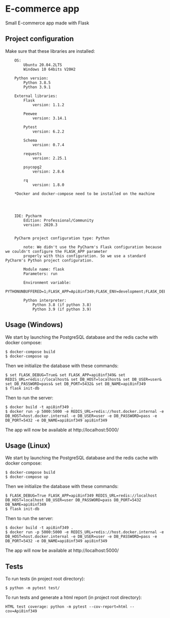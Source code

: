 # E-commerce app

Small E-commerce app made with Flask

## Project configuration
Make sure that these libraries are installed:
```
    OS:
        Ubuntu 20.04.2LTS
        Windows 10 64bits V20H2

    Python version:
        Python 3.8.5
        Python 3.9.1

    External libraries:
        Flask
            version: 1.1.2

        Peewee
            version: 3.14.1

        Pytest
            version: 6.2.2

        Schema
            version: 0.7.4
            
        requests
            version: 2.25.1
            
        psycopg2
            version: 2.8.6
            
        rq
            version: 1.8.0
    
    *Docker and docker-compose need to be installed on the machine




    IDE: Pycharm
        Edition: Professional/Community
        version: 2020.3


    PyCharm project configuration type: Python

        note: We didn't use the PyCharm's Flask configuration because we couldn't configure the FLASK_APP parameter
        properly with this configuration. So we use a standard PyCharm's Python project configuration.

        Module name: flask
        Parameters: run

        Environment variable:
            PYTHONUNBUFFERED=1;FLASK_APP=Api8inf349;FLASK_ENV=development;FLASK_DEBUG=1

        Python interpreter:
            Python 3.8 (if python 3.8)
            Python 3.9 (if python 3.9)
```

## Usage (Windows)

We start by launching the PostgreSQL database and the redis cache with docker compose:
```
$ docker-compose build
$ docker-compose up
```

Then we initialize the database with these commands:
```
$ set FLASK_DEBUG=True& set FLASK_APP=api8inf349& set REDIS_URL=redis://localhost& set DB_HOST=localhost& set DB_USER=user& set DB_PASSWORD=pass& set DB_PORT=5432& set DB_NAME=api8inf349
$ flask init-db
```

Then to run the server:
```
$ docker build -t api8inf349 .
$ docker run -p 5000:5000 -e REDIS_URL=redis://host.docker.internal -e DB_HOST=host.docker.internal -e DB_USER=user -e DB_PASSWORD=pass -e DB_PORT=5432 -e DB_NAME=api8inf349 api8inf349 
```

The app will now be available at http://localhost:5000/

## Usage (Linux)

We start by launching the PostgreSQL database and the redis cache with docker compose:
```
$ docker-compose build
$ docker-compose up
```

Then we initialize the database with these commands:
```
$ FLASK_DEBUG=True FLASK_APP=api8inf349 REDIS_URL=redis://localhost DB_HOST=localhost DB_USER=user DB_PASSWORD=pass DB_PORT=5432 DB_NAME=api8inf349
$ flask init-db
```

Then to run the server:
```
$ docker build -t api8inf349 .
$ docker run -p 5000:5000 -e REDIS_URL=redis://host.docker.internal -e DB_HOST=host.docker.internal -e DB_USER=user -e DB_PASSWORD=pass -e DB_PORT=5432 -e DB_NAME=api8inf349 api8inf349 
```

The app will now be available at http://localhost:5000/

## Tests

To run tests (in project root directory):

```
$ python -m pytest test/
```

To run tests and generate a html report (in project root directory):

```
HTML test coverage: python -m pytest --cov-report=html --cov=Api8inf349
```
